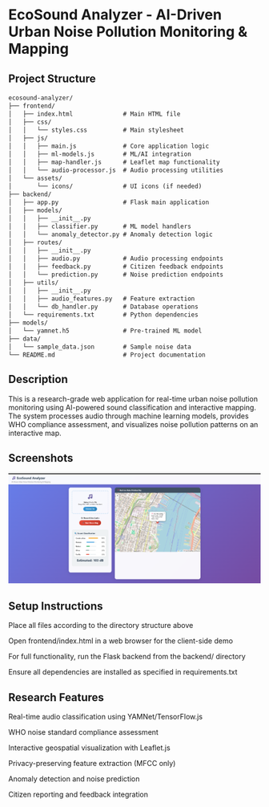 # EcoSound Analyzer - AI-Driven Urban Noise Pollution Monitoring & Mapping


## Project Structure
```
ecosound-analyzer/
├── frontend/
│   ├── index.html              # Main HTML file
│   ├── css/
│   │   └── styles.css          # Main stylesheet
│   ├── js/
│   │   ├── main.js             # Core application logic
│   │   ├── ml-models.js        # ML/AI integration
│   │   ├── map-handler.js      # Leaflet map functionality
│   │   └── audio-processor.js  # Audio processing utilities
│   └── assets/
│       └── icons/              # UI icons (if needed)
├── backend/
│   ├── app.py                  # Flask main application
│   ├── models/
│   │   ├── __init__.py
│   │   ├── classifier.py       # ML model handlers
│   │   └── anomaly_detector.py # Anomaly detection logic
│   ├── routes/
│   │   ├── __init__.py
│   │   ├── audio.py            # Audio processing endpoints
│   │   ├── feedback.py         # Citizen feedback endpoints
│   │   └── prediction.py       # Noise prediction endpoints
│   ├── utils/
│   │   ├── __init__.py
│   │   ├── audio_features.py   # Feature extraction
│   │   └── db_handler.py       # Database operations
│   └── requirements.txt        # Python dependencies
├── models/
│   └── yamnet.h5               # Pre-trained ML model
├── data/
│   └── sample_data.json        # Sample noise data
└── README.md                   # Project documentation
```

## Description
This is a research-grade web application for real-time urban noise pollution monitoring using AI-powered sound classification and interactive mapping. The system processes audio through machine learning models, provides WHO compliance assessment, and visualizes noise pollution patterns on an interactive map.

## Screenshots
![Priliminary Screenshot](image.png)


## Setup Instructions
Place all files according to the directory structure above

Open frontend/index.html in a web browser for the client-side demo

For full functionality, run the Flask backend from the backend/ directory

Ensure all dependencies are installed as specified in requirements.txt

## Research Features
Real-time audio classification using YAMNet/TensorFlow.js

WHO noise standard compliance assessment

Interactive geospatial visualization with Leaflet.js

Privacy-preserving feature extraction (MFCC only)

Anomaly detection and noise prediction

Citizen reporting and feedback integration